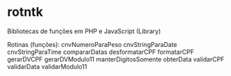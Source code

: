 # rotntk
Bibliotecas de funções em PHP e JavaScript (Library)

Rotinas (funções):
	cnvNumeroParaPeso
	cnvStringParaDate
	cnvStringParaTime
	compararDatas
	desformatarCPF
	formatarCPF
	gerarDVCPF
	gerarDVModulo11
	manterDigitosSomente
	obterData
	validarCPF
	validarData
	validarModulo11

